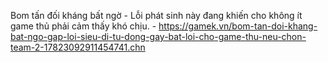 Bom tấn đối kháng bất ngờ - Lỗi phát sinh này đang khiến cho không ít game thủ phải cảm thấy khó chịu. - https://gamek.vn/bom-tan-doi-khang-bat-ngo-gap-loi-sieu-di-tu-dong-gay-bat-loi-cho-game-thu-neu-chon-team-2-17823092911454741.chn
